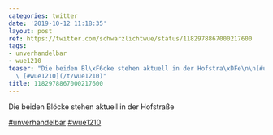 ```yaml
---
categories: twitter
date: '2019-10-12 11:18:35'
layout: post
ref: https://twitter.com/schwarzlichtwue/status/1182978867000217600
tags:
- unverhandelbar
- wue1210
teaser: "Die beiden Bl\xF6cke stehen aktuell in der Hofstra\xDFe\n\n[#unverhandelbar](/t/unverhandelbar)\
  \ [#wue1210](/t/wue1210)"
title: 1182978867000217600
---
```

Die beiden Blöcke stehen aktuell in der Hofstraße

[#unverhandelbar](/t/unverhandelbar) [#wue1210](/t/wue1210)